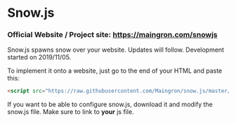 # Snow.js

### Official Website / Project site: https://maingron.com/snowjs

Snow.js spawns snow over your website. Updates will follow. Development started on 2019/11/05.

To implement it onto a website, just go to the end of your HTML and paste this:
```html
<script src="https://raw.githubusercontent.com/Maingron/snow.js/master/snow.js" async></script>
```

If you want to be able to configure snow.js, download it and modify the snow.js file. Make sure to link to **your** js file.

